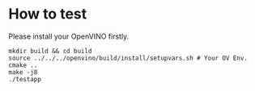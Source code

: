 # How to test

Please install your OpenVINO firstly.
```
mkdir build && cd build
source ../../../openvino/build/install/setupvars.sh # Your OV Env.
cmake ..
make -j8
./testapp
```
